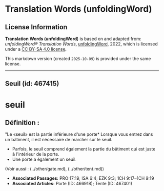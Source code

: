 # Translation Words (unfoldingWord)

## License Information

**Translation Words (unfoldingWord)** is based on and adapted from: _unfoldingWord® Translation Words_, [unfoldingWord](https://unfoldingword.org/utw), 2022, which is licensed under a [CC BY-SA 4.0 license](https://creativecommons.org/licenses/by-sa/4.0/legalcode.en).

This markdown version (created `2025-10-09`) is provided under the same license.



--------------------------------

## Seuil (id: 467415)

seuil
=====

Définition :
------------

"Le «seuil» est la partie inférieure d'une porte\* Lorsque vous entrez dans un bâtiment, il est nécessaire de marcher sur le seuil.

* Parfois, le seuil comprend également la partie du bâtiment qui est juste à l'intérieur de la porte.
* Une porte a également un seuil.

(Voir aussi : (../other/gate.md), (../other/tent.md))

* **Associated Passages:** PRO 17:19; ISA 6:4; EZK 9:3; 1CH 9:17–1CH 9:19
* **Associated Articles:** Porte (ID: 466918); Tente (ID: 467401)

